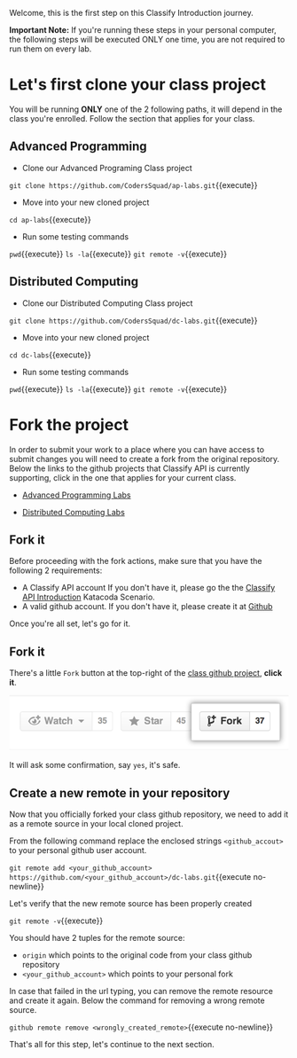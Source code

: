Welcome, this is the first step on this Classify Introduction journey.


**Important Note:** If you're running these steps in your personal
computer, the following steps will be executed ONLY one time, you are
not required to run them on every lab.


# Let's first clone your class project

You will be running **ONLY** one of the 2 following paths, it will
depend in the class you're enrolled.  Follow the section that applies
for your class.


## Advanced Programming

- Clone our Advanced Programing Class project

`git clone https://github.com/CodersSquad/ap-labs.git`{{execute}}

- Move into your new cloned project

`cd ap-labs`{{execute}}

- Run some testing commands

`pwd`{{execute}}
`ls -la`{{execute}}
`git remote -v`{{execute}}


## Distributed Computing

- Clone our Distributed Computing Class project

`git clone https://github.com/CodersSquad/dc-labs.git`{{execute}}

- Move into your new cloned project

`cd dc-labs`{{execute}}

- Run some testing commands

`pwd`{{execute}}
`ls -la`{{execute}}
`git remote -v`{{execute}}


# Fork the project

In order to submit your work to a place where you can have access to
submit changes you will need to create a fork from the original
repository. Below the links to the github projects that Classify API
is currently supporting, click in the one that applies for your
current class.

- [Advanced Programming Labs](https://github.com/CodersSquad/ap-labs/)

- [Distributed Computing Labs](https://github.com/CodersSquad/dc-labs/)


## Fork it

Before proceeding with the fork actions, make sure that you have the
following 2 requirements:

- A Classify API account If you don't have it, please go the the
  [Classify API
  Introduction](https://www.katacoda.com/coderssquad/scenarios/classify-intro)
  Katacoda Scenario.
- A valid github account. If you don't have it, please create it at
  [Github](https://github.com/)

Once you're all set, let's go for it.

## Fork it

There's a little `Fork` button at the top-right of the [class github
project](#let-s-first-clone-your-class-project), **click it**.

![github_fork](./assets/github_fork.png)

It will ask some confirmation, say `yes`, it's safe.


## Create a new remote in your repository

Now that you officially forked your class github repository, we need
to add it as a remote source in your local cloned project.


From the following command replace the enclosed strings
`<github_accout>` to your personal github user account.

`git remote add <your_github_account> https://github.com/<your_github_account>/dc-labs.git`{{execute no-newline}}


Let's verify that the new remote source has been properly created

`git remote -v`{{execute}}

You should have 2 tuples for the remote source:

- `origin` which points to the original code from your class github
  repository
- `<your_github_account>` which points to your personal fork


In case that failed in the url typing, you can remove the remote
resource and create it again. Below the command for removing a wrong
remote source.

`github remote remove <wrongly_created_remote>`{{execute no-newline}}

That's all for this step, let's continue to the next section.
